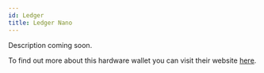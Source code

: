 ```yaml
---
id: Ledger
title: Ledger Nano
---
```


Description coming soon.



To find out more about this hardware wallet you can visit their website [here](https://www.ledger.com/).
